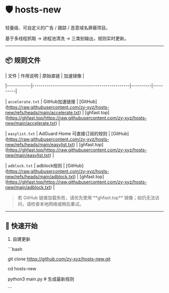 # 🛡️ hosts-new



轻量级、可自定义的广告 / 跟踪 / 恶意域名屏蔽项目。  

基于多线程抓取 → 进程池清洗 → 三类别输出，规则实时更新。



---



## 📦 规则文件



| 文件       | 作用说明                                       | 原始直链 | 加速镜像 |

|------------|------------------------------------------------|----------|----------|

| `accelerate.txt` | GitHub加速链接 | \[GitHub](https://raw.githubusercontent.com/zy-xyz/hosts-new/refs/heads/main/accelerate.txt) | \[ghfast.top](https://ghfast.top/https://raw.githubusercontent.com/zy-xyz/hosts-new/main/accelerate.txt) |

| `easylist.txt`   | AdGuard Home 可直接订阅的规则 | \[GitHub](https://raw.githubusercontent.com/zy-xyz/hosts-new/refs/heads/main/easylist.txt) | \[ghfast.top](https://ghfast.top/https://raw.githubusercontent.com/zy-xyz/hosts-new/main/easylist.txt) |

| `adblock.txt`    | adblock规则 | \[GitHub](https://raw.githubusercontent.com/zy-xyz/hosts-new/refs/heads/main/adblock.txt) | \[ghfast.top](https://ghfast.top/https://raw.githubusercontent.com/zy-xyz/hosts-new/main/adblock.txt) |



> 若 GitHub 链接加载失败，请优先使用 \*\*ghfast.top\*\* 镜像；如仍无法访问，请检查本地网络或稍后重试。



---



## 🚀 快速开始





1. 自建更新

&nbsp;  ```bash

&nbsp;  git clone https://github.com/zy-xyz/hosts-new.git

&nbsp;  cd hosts-new

&nbsp;  python3 main.py          # 生成最新规则

&nbsp;  ```





